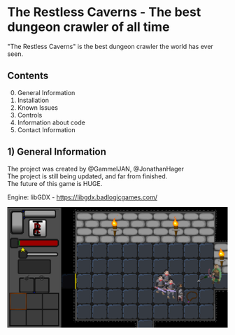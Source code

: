 # The Restless Caverns - The best dungeon crawler of all time

"The Restless Caverns" is the best dungeon crawler the world has ever seen.  

## Contents

0) General Information  
1) Installation  
2) Known Issues  
3) Controls  
4) Information about code  
5) Contact Information  

## 1) General Information

The project was created by @GammelJAN, @JonathanHager  
The project is still being updated, and far from finished.  
The future of this game is HUGE.  

Engine: libGDX - https://libgdx.badlogicgames.com/  

<img src="docs/general.png" style="width:auto;">



